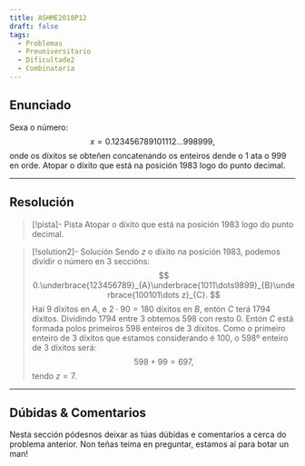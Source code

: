 ```yaml
---
title: ASHME2018P12
draft: false
tags:
  - Problemas
  - Preuniversitario
  - Dificultade2
  - Combinatoria
---
```


## Enunciado

Sexa o número:
$$
    x = 0.123456789101112\dots998999,
$$
onde os díxitos se obteñen concatenando os enteiros dende o $1$ ata o $999$ en orde. Atopar o díxito que está na posición $1983$ logo do punto decimal.

---

## Resolución

> [!pista]- Pista
> Atopar o díxito que está na posición 1983 logo do punto decimal.

> [!solution2]- Solución
> Sendo $z$ o díxito na posición 1983, podemos dividir o número en 3 seccións:
> $$
>   0.\underbrace{123456789}_{A}\underbrace{1011\dots9899}_{B}\underbrace{100101\dots z}_{C}.
> $$
> Hai 9 díxitos en $A$, e $2 \cdot 90 = 180$ díxitos en $B$, entón $C$ terá 1794 díxitos. Dividindo 1794 entre 3 obtemos 598 con resto 0. Entón $C$ está formada polos primeiros 598 enteiros de 3 díxitos. Como o primeiro enteiro de 3 díxitos que estamos considerando é 100, o 598º enteiro de 3 díxitos será:
> $$
>   598 + 99 = 697,
> $$
> tendo $z = 7$.



---

## Dúbidas & Comentarios
Nesta sección pódesnos deixar as túas dúbidas e comentarios a cerca do problema anterior. Non teñas teima en preguntar, estamos aí para botar un man!

<script src="https://giscus.app/client.js"
  data-repo="AntFi03/semweb"
  data-repo-id="R_kgDOPxRdQA"
  data-category="General"
  data-category-id="DIC_kwDOPxRdQM4CvmlP"
  data-mapping="title"
  data-strict="0"
  data-reactions-enabled="0"
  data-emit-metadata="0"
  data-input-position="top"
  data-theme="cobalt"
  data-lang="en"
  data-loading="lazy"
  crossorigin="anonymous"
  async>
</script>